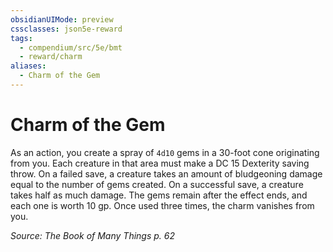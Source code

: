 ```yaml
---
obsidianUIMode: preview
cssclasses: json5e-reward
tags:
  - compendium/src/5e/bmt
  - reward/charm
aliases:
  - Charm of the Gem
---
```

# Charm of the Gem

As an action, you create a spray of `4d10` gems in a 30-foot cone originating from you. Each creature in that area must make a DC 15 Dexterity saving throw. On a failed save, a creature takes an amount of bludgeoning damage equal to the number of gems created. On a successful save, a creature takes half as much damage. The gems remain after the effect ends, and each one is worth 10 gp. Once used three times, the charm vanishes from you.

*Source: The Book of Many Things p. 62*